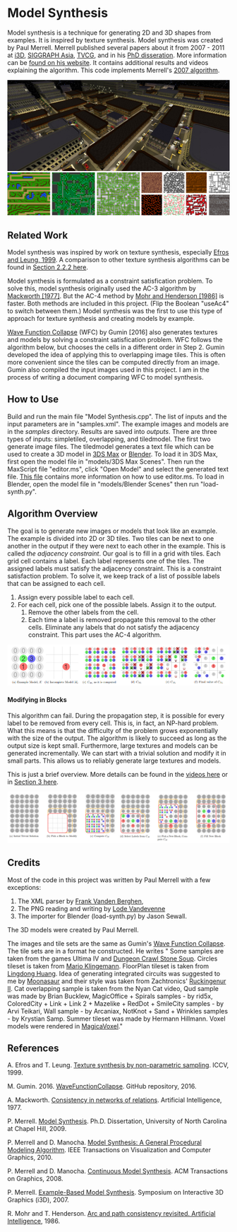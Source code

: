 # Model Synthesis
Model synthesis is a technique for generating 2D and 3D shapes from examples. It is inspired by texture synthesis.
Model synthesis was created by Paul Merrell. Merrell published several papers about it from 2007 - 2011 at
[i3D](https://paulmerrell.org/wp-content/uploads/2021/06/model_synthesis.pdf),
[SIGGRAPH Asia](https://paulmerrell.org/wp-content/uploads/2021/06/continuous.pdf),
[TVCG](https://paulmerrell.org/wp-content/uploads/2021/06/tvcg.pdf), and
in his [PhD disseration](https://paulmerrell.org/wp-content/uploads/2021/06/thesis.pdf).
More information can be [found on his website](https://paulmerrell.org/model-synthesis/). It contains additional
results and videos explaining the algorithm. This code implements Merrell's [2007 algorithm](https://paulmerrell.org/wp-content/uploads/2021/06/model_synthesis.pdf).

<img alt="Generated Model" src="figures/city.jpg">
<img alt="Generated Textures" src="figures/textures.jpg">

## Related Work

Model synthesis was inspired by work on texture synthesis, especially [Efros and Leung, 1999](https://people.eecs.berkeley.edu/~efros/research/EfrosLeung.html).
A comparison to other texture synthesis algorithms can be found in [Section 2.2.2 here](https://paulmerrell.org/wp-content/uploads/2021/06/thesis.pdf).

Model synthesis is formulated as a constraint satisfication problem. To solve this, model synthesis originally
used the AC-3 algorithm by [Mackworth [1977]](https://www.cs.ubc.ca/~mack/Publications/AI77.pdf). But the AC-4 method by 
[Mohr and Henderson [1986]](http://www.cs.utah.edu/~tch/CS4300/resources/AC4.pdf) is faster. Both methods are included
in this project. (Flip the Boolean "useAc4" to switch between them.) Model synthesis was the first to use this type of approach for
texture synthesis and creating models by example.

[Wave Function Collapse](https://github.com/mxgmn/WaveFunctionCollapse) (WFC) by Gumin [2016] also generates textures and models
by solving a constraint satisfication problem. WFC follows the algorithm below, but chooses the cells in a different order in Step 2.
Gumin developed the idea of applying this to overlapping image tiles. This is often more convenient since the tiles can be computed directly
from an image. Gumin also compiled the input images used in this project. I am in the process of writing a document comparing
WFC to model synthesis.

## How to Use

Build and run the main file "Model Synthesis.cpp". The list of inputs and the input parameters are in "samples.xml".
The example images and models are in the *samples* directory. Results are saved into *outputs*. There are three types of
inputs: simpletiled, overlapping, and tiledmodel. The first two generate image files. The tiledmodel generates a text file
which can be used to create a 3D model in [3DS Max](https://www.autodesk.com/products/3ds-max/overview) or [Blender](https://www.blender.org/).
To load it in 3DS Max, first open the model file in "models/3DS Max Scenes". Then run the MaxScript file "editor.ms",
click "Open Model" and select the generated text file. [This file](3DS_Max_Editor.md) contains more information on
how to use editor.ms. To load in Blender, open the model file in "models/Blender Scenes" then run "load-synth.py".

## Algorithm Overview

The goal is to generate new images or models that look like an example. The example is divided into 2D or 3D tiles.
Two tiles can be next to one another in the output if they were next to each other in the example. This is called
*the adjacency constraint*. Our goal is to fill in a grid with tiles. Each grid cell contains a label. Each
label represents one of the tiles. The assigned labels must satisfy the adjacency constraint. This is a constraint
satisfaction problem. To solve it, we keep track of a list of possible labels that can be assigned to each
cell.

1. Assign every possible label to each cell.
2. For each cell, pick one of the possible labels. Assign it to the output.
	1. Remove the other labels from the cell.
	2. Each time a label is removed propagate this removal to the other cells.
	Eliminate any labels that do not satisfy the adjacency constraint. This part uses the AC-4 algorithm.

<img alt="Algorithm" src="figures/algorithm.jpg">

#### Modifying in Blocks

This algorithm can fail. During the propagation step, it is possible for every label to be removed from every cell.
This is, in fact, an NP-hard problem. What this means is that the difficulty of the problem grows exponentially with the size of the output.
The algorithm is likely to succeed as long as the output size is kept small. Furthermore, large textures and models can be
generated incrementally. We can start with a trivial solution and modify it in small parts. This allows us to reliably
generate large textures and models.

This is just a brief overview. More details can be found in the [videos here](https://paulmerrell.org/model-synthesis/)
or in [Section 3 here]((https://paulmerrell.org/wp-content/uploads/2021/06/thesis.pdf)).

<img alt="Modifying in Blocks" src="figures/blocks.jpg">

## Credits

Most of the code in this project was written by Paul Merrell with a few exceptions:
1. The XML parser by [Frank Vanden Berghen](http://www.applied-mathematics.net/tools/xmlParser.html),
2. The PNG reading and writing by [Lode Vandevenne](https://lodev.org/lodepng/)
3. The importer for Blender (load-synth.py) by Jason Sewall.

The 3D models were created by Paul Merrell.

The images and tile sets are the same as Gumin's [Wave Function Collapse](https://github.com/mxgmn/WaveFunctionCollapse).
The tile sets are in a format he constructed. He writes "
Some samples are taken from the games Ultima IV and [Dungeon Crawl Stone Soup](https://github.com/crawl/crawl). Circles
tileset is taken from [Mario Klingemann](https://twitter.com/quasimondo/status/778196128957403136). FloorPlan tileset is
taken from [Lingdong Huang](https://github.com/LingDong-/ndwfc). Idea of generating integrated circuits was suggested to
me by [Moonasaur](https://twitter.com/Moonasaur/status/759890746350731264) and their style was taken from Zachtronics'
[Ruckingenur II](http://www.zachtronics.com/ruckingenur-ii/). Cat overlapping sample is taken from the Nyan Cat video,
Qud sample was made by Brian Bucklew, MagicOffice + Spirals samples - by rid5x, ColoredCity + Link + Link 2 + Mazelike + 
RedDot + SmileCity samples - by Arvi Teikari, Wall sample - by Arcaniax, NotKnot + Sand + Wrinkles samples - by Krystian
Samp. Summer tileset was made by Hermann Hillmann. Voxel models were rendered in [MagicaVoxel](http://ephtracy.github.io/)."

## References

A. Efros and T. Leung. [Texture synthesis by non-parametric sampling](https://people.eecs.berkeley.edu/~efros/research/EfrosLeung.html). ICCV, 1999.

M. Gumin. 2016. [WaveFunctionCollapse](https://github.com/mxgmn/WaveFunctionCollapse). GitHub repository, 2016.

A. Mackworth. [Consistency in networks of relations]((https://www.cs.ubc.ca/~mack/Publications/AI77.pdf)). Artificial Intelligence, 1977.

P. Merrell. [Model Synthesis](https://paulmerrell.org/wp-content/uploads/2021/06/thesis.pdf). Ph.D. Dissertation, University of North Carolina at Chapel Hill, 2009.

P. Merrell and D. Manocha. [Model Synthesis: A General Procedural Modeling Algorithm](https://paulmerrell.org/wp-content/uploads/2021/06/tvcg.pdf). IEEE Transactions on Visualization and Computer Graphics, 2010.

P. Merrell and D. Manocha. [Continuous Model Synthesis](https://paulmerrell.org/wp-content/uploads/2021/06/continuous.pdf). ACM Transactions on Graphics, 2008.

P. Merrell. [Example-Based Model Synthesis](https://paulmerrell.org/wp-content/uploads/2021/06/model_synthesis.pdf). Symposium on Interactive 3D Graphics (i3D), 2007.

R. Mohr and T. Henderson. [Arc and path consistency revisited. Artificial Intelligence](http://cse.unl.edu/~choueiry/Documents/Mohr+Henderson-AIJ1986.pdf), 1986.




